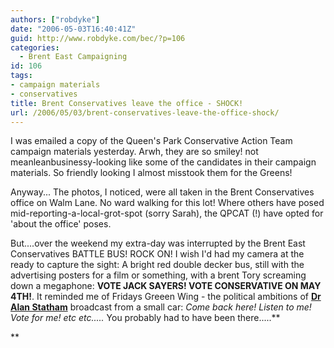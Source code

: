 ```yaml
---
authors: ["robdyke"]
date: "2006-05-03T16:40:41Z"
guid: http://www.robdyke.com/bec/?p=106
categories:
  - Brent East Campaigning
id: 106
tags:
- campaign materials
- conservatives
title: Brent Conservatives leave the office - SHOCK!
url: /2006/05/03/brent-conservatives-leave-the-office-shock/
---
```

I was emailed a copy of the Queen's Park Conservative Action Team campaign materials yesterday. Arwh, they are so smiley! not meanleanbusinessy-looking like some of the candidates in their campaign materials. So friendly looking I almost misstook them for the Greens!

Anyway... The photos, I noticed, were all taken in the Brent Conservatives office on Walm Lane. No ward walking for this lot! Where others have posed mid-reporting-a-local-grot-spot (sorry Sarah), the QPCAT (!) have opted for 'about the office' poses.

But....over the weekend my extra-day was interrupted by the Brent East Conservatives BATTLE BUS! ROCK ON! I wish I'd had my camera at the ready to capture the sight: A bright red double decker bus, still with the advertising posters for a film or something, with a brent Tory screaming down a megaphone: **VOTE JACK SAYERS! VOTE CONSERVATIVE ON MAY 4TH!**. It reminded me of Fridays Greeen Wing - the political ambitions of **[Dr Alan Statham](http://www.channel4.com/entertainment/tv/microsites/G/greenwing/alan.html)** broadcast from a small car: _Come back here! Listen to me! Vote for me! etc etc....._ You probably had to have been there.....**
  
**